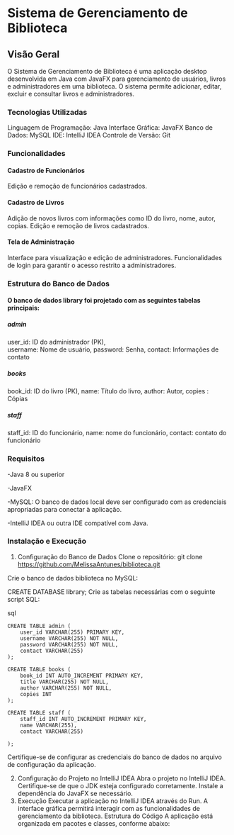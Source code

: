 # Sistema de Gerenciamento de Biblioteca
## Visão Geral
O Sistema de Gerenciamento de Biblioteca é uma aplicação desktop desenvolvida em Java com JavaFX para gerenciamento de usuários, livros e administradores em uma biblioteca. O sistema permite adicionar, editar, excluir e consultar livros e administradores.

### Tecnologias Utilizadas
Linguagem de Programação: Java
Interface Gráfica: JavaFX
Banco de Dados: MySQL
IDE: IntelliJ IDEA
Controle de Versão: Git

### Funcionalidades
#### Cadastro de Funcionários 
Edição e remoção de funcionários cadastrados.

#### Cadastro de Livros
Adição de novos livros com informações como ID do livro, nome, autor, copias.
Edição e remoção de livros cadastrados.

#### Tela de Administração
Interface para visualização e edição de administradores.
Funcionalidades de login para garantir o acesso restrito a administradores.

### Estrutura do Banco de Dados

#### O banco de dados library foi projetado com as seguintes tabelas principais:

##### admin

user_id: ID do administrador (PK),<br/>
username: Nome de usuário, 
password: Senha, 
contact: Informações de contato

##### books

book_id: ID do livro (PK), 
name: Título do livro, 
author: Autor, 
copies : Cópias 

##### staff

staff_id: ID do funcionário, 
name: nome do funcionário, 
contact: contato do funcionário 

### Requisitos
-Java 8 ou superior

-JavaFX

-MySQL: O banco de dados local deve ser configurado com as credenciais apropriadas para conectar à aplicação.

-IntelliJ IDEA ou outra IDE compatível com Java.

### Instalação e Execução
1. Configuração do Banco de Dados
Clone o repositório:
git clone https://github.com/MelissaAntunes/biblioteca.git

Crie o banco de dados biblioteca no MySQL:

CREATE DATABASE library;
Crie as tabelas necessárias com o seguinte script SQL:

sql
```
CREATE TABLE admin (
    user_id VARCHAR(255) PRIMARY KEY,
    username VARCHAR(255) NOT NULL,
    password VARCHAR(255) NOT NULL,
    contact VARCHAR(255)
);
```
```
CREATE TABLE books (
    book_id INT AUTO_INCREMENT PRIMARY KEY,
    title VARCHAR(255) NOT NULL,
    author VARCHAR(255) NOT NULL,
    copies INT
);
```
```
CREATE TABLE staff (
    staff_id INT AUTO_INCREMENT PRIMARY KEY,
    name VARCHAR(255),
    contact VARCHAR(255)
    
);
```

Certifique-se de configurar as credenciais do banco de dados no arquivo de configuração da aplicação.

2. Configuração do Projeto no IntelliJ IDEA
Abra o projeto no IntelliJ IDEA.
Certifique-se de que o JDK esteja configurado corretamente.
Instale a dependência do JavaFX se necessário.
3. Execução
Executar a aplicação no IntelliJ IDEA através do Run.
A interface gráfica permitirá interagir com as funcionalidades de gerenciamento da biblioteca.
Estrutura do Código
A aplicação está organizada em pacotes e classes, conforme abaixo:
